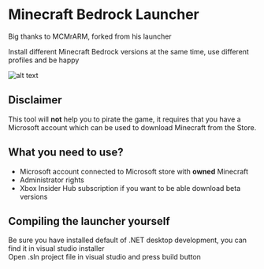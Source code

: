 # Minecraft Bedrock Launcher
Big thanks to MCMrARM, forked from his launcher

Install different Minecraft Bedrock versions at the same time, use different profiles and be happy

![alt text](https://github.com/XlynxX/BedrockLauncher/blob/master/Readme%20pics/Launcher%20photo.png)
## Disclaimer
This tool will **not** help you to pirate the game, it requires that you have a Microsoft account which can be used to download Minecraft from the Store.

## What you need to use?
- Microsoft account connected to Microsoft store with **owned** Minecraft
- Administrator rights
- Xbox Insider Hub subscription if you want to be able download beta versions

## Compiling the launcher yourself
Be sure you have installed default of .NET desktop development, you can find it in visual studio installer <br />
Open .sln project file in visual studio and press build button